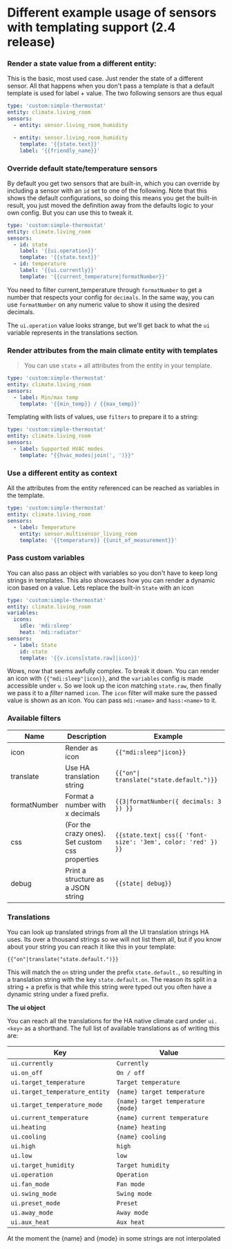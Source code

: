 # Different example usage of sensors with templating support (2.4 release)

### Render a state value from a different entity:

This is the basic, most used case. Just render the state of a different sensor.
All that happens when you don't pass a template is that a default template is used for label + value.
The two following sensors are thus equal

```yaml
type: 'custom:simple-thermostat'
entity: climate.living_room
sensors:
  - entity: sensor.living_room_humidity

  - entity: sensor.living_room_humidity
    template: '{{state.text}}'
    label: '{{friendly_name}}'
```

### Override default state/temperature sensors

By default you get two sensors that are built-in, which you can override by including a sensor with an `id` set to one of the following.
Note that this shows the default configurations, so doing this means you get the built-in result, you just moved the definition away from the defaults logic to your own config.
But you can use this to tweak it.

```yaml
type: 'custom:simple-thermostat'
entity: climate.living_room
sensors:
  - id: state
    label: '{{ui.operation}}'
    template: '{{state.text}}'
  - id: temperature
    label: '{{ui.currently}}'
    template: '{{current_temperature|formatNumber}}'
```

You need to filter current_temperature through `formatNumber` to get a number that respects your config for `decimals`. In the same way, you can use `formatNumber` on any numeric value to show it using the desired decimals.

The `ui.operation` value looks strange, but we'll get back to what the `ui` variable represents in the translations section.

### Render attributes from the main climate entity with templates

> You can use `state` + all attributes from the entity in your template.

```yaml
type: 'custom:simple-thermostat'
entity: climate.living_room
sensors:
  - label: Min/max temp
    template: '{{min_temp}} / {{max_temp}}'
```

Templating with lists of values, use `filters` to prepare it to a string:

```yaml
type: 'custom:simple-thermostat'
entity: climate.living_room
sensors:
  - label: Supported HVAC modes
    template: "{{hvac_modes|join(', ')}}"
```

### Use a different entity as context

All the attributes from the entity referenced can be reached as variables in the template.

```yaml
type: 'custom:simple-thermostat'
entity: climate.living_room
sensors:
  - label: Temperature
    entity: sensor.multisensor_living_room
    template: '{{temperature}} {{unit_of_measurement}}'
```

### Pass custom variables

You can also pass an object with variables so you don't have to keep long strings in templates.
This also showcases how you can render a dynamic icon based on a value.
Lets replace the built-in `State` with an icon

```yaml
type: 'custom:simple-thermostat'
entity: climate.living_room
variables:
  icons:
    idle: 'mdi:sleep'
    heat: 'mdi:radiator'
sensors:
  - label: State
    id: state
    template: '{{v.icons[state.raw]|icon}}'
```

Wows, now that seems awfully complex.
To break it down. You can render an icon with `{{"mdi:sleep"|icon}}`, and the `variables` config is made accessible under `v`. So we look up the icon matching `state.raw`, then finally we pass it to a _filter_ named `icon`. The `icon` filter will make sure the passed value is shown as an icon. You can pass `mdi:<name>` and `hass:<name>` to it.

### Available filters

| Name         | Description                                     | Example        |
| ------------ | ----------------------------------------------- | ----------------------------------------------------------- |
| icon         | Render as icon                                  | `{{"mdi:sleep"\|icon}}`                                       |
| translate    | Use HA translation string                       | `{{"on"\| translate("state.default.")}}`                |
| formatNumber | Format a number with x decimals                 | `{{3\|formatNumber({ decimals: 3 }) }}`             |
| css          | (For the crazy ones). Set custom css properties | `{{state.text\| css({ 'font-size': '3em', color: 'red' }) }}` |
| debug        | Print a structure as a JSON string              | `{{state\| debug}}`                                      |


### Translations

You can look up translated strings from all the UI translation strings HA uses. Its over a thousand strings so we will not list them all, but if you know about your string you can reach it like this in your template:

`{{"on"|translate("state.default.")}}`

This will match the `on` string under the prefix `state.default.`, so resulting in a translation string with the key `state.default.on`.
The reason its split in a string + a prefix is that while this string were typed out you often have a dynamic string under a fixed prefix.

**The ui object**

You can reach all the translations for the HA native climate card under `ui.<key>` as a shorthand.
The full list of available translations as of writing this are:

| Key                            | Value                              |
| ------------------------------ | ---------------------------------- |
| `ui.currently`                 | `Currently`                        |
| `ui.on_off`                    | `On / off`                         |
| `ui.target_temperature`        | `Target temperature`               |
| `ui.target_temperature_entity` | `{name} target temperature`        |
| `ui.target_temperature_mode`   | `{name} target temperature {mode}` |
| `ui.current_temperature`       | `{name} current temperature`       |
| `ui.heating`                   | `{name} heating`                   |
| `ui.cooling`                   | `{name} cooling`                   |
| `ui.high`                      | `high`                             |
| `ui.low`                       | `low`                              |
| `ui.target_humidity`           | `Target humidity`                  |
| `ui.operation`                 | `Operation`                        |
| `ui.fan_mode`                  | `Fan mode`                         |
| `ui.swing_mode`                | `Swing mode`                       |
| `ui.preset_mode`               | `Preset`                           |
| `ui.away_mode`                 | `Away mode`                        |
| `ui.aux_heat`                  | `Aux heat`                         |

At the moment the {name} and {mode} in some strings are not interpolated
